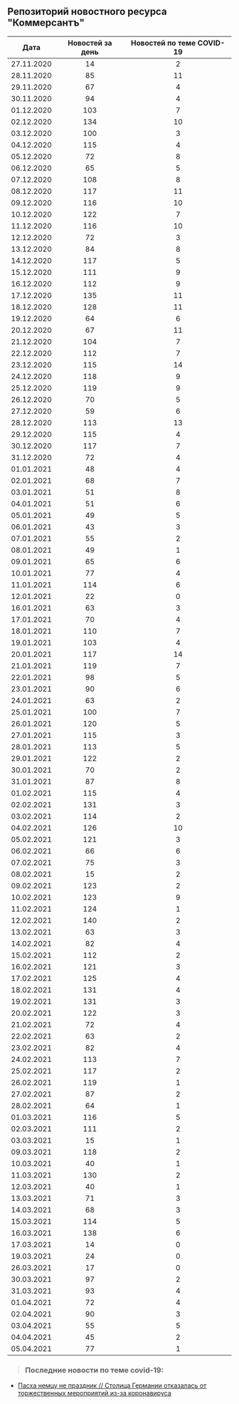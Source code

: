 ## Репозиторий новостного ресурса "Коммерсантъ"
Дата| Новостей за день| Новостей по теме COVID-19
------- | :-----: | :-----: 
27.11.2020 | 14 | 2 
28.11.2020 | 85 | 11 
29.11.2020 | 67 | 4 
30.11.2020 | 94 | 4 
01.12.2020 | 103 | 7 
02.12.2020 | 134 | 10 
03.12.2020 | 100 | 3 
04.12.2020 | 115 | 4 
05.12.2020 | 72 | 8 
06.12.2020 | 65 | 5 
07.12.2020 | 108 | 8 
08.12.2020 | 117 | 11 
09.12.2020 | 116 | 10 
10.12.2020 | 122 | 7 
11.12.2020 | 116 | 10 
12.12.2020 | 72 | 3 
13.12.2020 | 84 | 8 
14.12.2020 | 117 | 5 
15.12.2020 | 111 | 9 
16.12.2020 | 112 | 9 
17.12.2020 | 135 | 11 
18.12.2020 | 128 | 11 
19.12.2020 | 64 | 6 
20.12.2020 | 67 | 11 
21.12.2020 | 104 | 7 
22.12.2020 | 112 | 7 
23.12.2020 | 115 | 14 
24.12.2020 | 118 | 9 
25.12.2020 | 119 | 9 
26.12.2020 | 70 | 5 
27.12.2020 | 59 | 6 
28.12.2020 | 113 | 13 
29.12.2020 | 115 | 4 
30.12.2020 | 117 | 7 
31.12.2020 | 72 | 4 
01.01.2021 | 48 | 4 
02.01.2021 | 68 | 7 
03.01.2021 | 51 | 8 
04.01.2021 | 51 | 6 
05.01.2021 | 49 | 5 
06.01.2021 | 43 | 3 
07.01.2021 | 55 | 2 
08.01.2021 | 49 | 1 
09.01.2021 | 65 | 6 
10.01.2021 | 77 | 4 
11.01.2021 | 114 | 6 
12.01.2021 | 22 | 0 
16.01.2021 | 63 | 3 
17.01.2021 | 70 | 4 
18.01.2021 | 110 | 7 
19.01.2021 | 103 | 4 
20.01.2021 | 117 | 14 
21.01.2021 | 119 | 7 
22.01.2021 | 98 | 5 
23.01.2021 | 90 | 6 
24.01.2021 | 63 | 2 
25.01.2021 | 100 | 7 
26.01.2021 | 120 | 5 
27.01.2021 | 115 | 3 
28.01.2021 | 113 | 5 
29.01.2021 | 122 | 2 
30.01.2021 | 70 | 2 
31.01.2021 | 87 | 8 
01.02.2021 | 115 | 4 
02.02.2021 | 131 | 3 
03.02.2021 | 114 | 2 
04.02.2021 | 126 | 10 
05.02.2021 | 121 | 3 
06.02.2021 | 66 | 6 
07.02.2021 | 75 | 3 
08.02.2021 | 15 | 2 
09.02.2021 | 123 | 2 
10.02.2021 | 123 | 9 
11.02.2021 | 124 | 1 
12.02.2021 | 140 | 2 
13.02.2021 | 63 | 3 
14.02.2021 | 82 | 4 
15.02.2021 | 112 | 2 
16.02.2021 | 121 | 3 
17.02.2021 | 125 | 4 
18.02.2021 | 131 | 4 
19.02.2021 | 131 | 3 
20.02.2021 | 122 | 3 
21.02.2021 | 72 | 4 
22.02.2021 | 63 | 2 
23.02.2021 | 82 | 4 
24.02.2021 | 113 | 7 
25.02.2021 | 117 | 2 
26.02.2021 | 119 | 1 
27.02.2021 | 87 | 2 
28.02.2021 | 64 | 1 
01.03.2021 | 116 | 5 
02.03.2021 | 111 | 2 
03.03.2021 | 15 | 1 
09.03.2021 | 118 | 2 
10.03.2021 | 40 | 1 
11.03.2021 | 130 | 2 
12.03.2021 | 40 | 1 
13.03.2021 | 71 | 3 
14.03.2021 | 68 | 3 
15.03.2021 | 114 | 5 
16.03.2021 | 138 | 6 
17.03.2021 | 14 | 0 
19.03.2021 | 24 | 0 
26.03.2021 | 17 | 0 
30.03.2021 | 97 | 2 
31.03.2021 | 93 | 4 
01.04.2021 | 72 | 4 
02.04.2021 | 90 | 3 
03.04.2021 | 55 | 5 
04.04.2021 | 45 | 2 
05.04.2021 | 77 | 1 

> ### Последние новости по теме covid-19:
+ [Пасха немцу не праздник // Столица Германии отказалась от торжественных мероприятий из-за коронавируса](https://www.kommersant.ru/doc/4760780)
